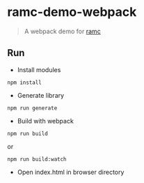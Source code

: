 # ramc-demo-webpack

> A webpack demo for [ramc](https://github.com/taoyuan/ramc)

## Run

* Install modules
```
npm install
```

* Generate library
```
npm run generate
```
* Build with webpack
```
npm run build
```
or 
```
npm run build:watch
```

* Open index.html in browser directory
